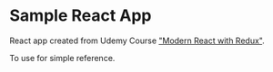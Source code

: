 # Sample React App

React app created from Udemy Course ["Modern React with Redux"](https://www.udemy.com/course/react-redux/).

To use for simple reference.
